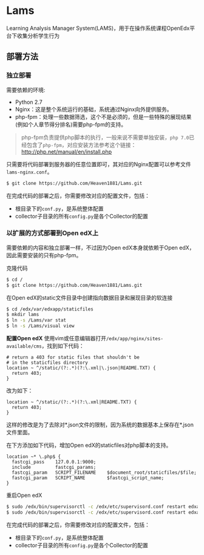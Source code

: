 # Lams
Learning Analysis Manager System(LAMS)，用于在操作系统课程OpenEdx平台下收集分析学生行为

## 部署方法
### 独立部署
需要依赖的环境:
- Python 2.7
- Nginx：这是整个系统运行的基础，系统通过Nginx向外提供服务。
- php-fpm：处理一些数据筛选，这个不是必须的，但是一些特殊的展现结果(例如个人章节得分排名)需要php-fpm的支持。

> php-fpm负责提供php脚本的执行，一般来说不需要单独安装，`php 7.0`已经包含了`php-fpm`，对应安装方法参考这个链接：http://php.net/manual/en/install.php

只需要将代码部署到服务器的任意位置即可，其对应的Nginx配置可以参考文件`lams-nginx.conf`。

```bash
$ git clone https://github.com/Heaven1881/Lams.git
```

在完成代码的部署之后，你需要修改对应的配置文件，包括：
- 根目录下的`conf.py`，是系统整体配置
- collector子目录的所有`config.py`是各个Collector的配置

### 以扩展的方式部署到Open edX上
需要依赖的内容和独立部署一样，不过因为Open edX本身就依赖于Open edX，因此需要安装的只有php-fpm。

克隆代码

```bash
$ cd /
$ git clone https://github.com/Heaven1881/Lams.git
```

在Open edX的static文件目录中创建指向数据目录和展现目录的软连接

```bash
$ cd /edx/var/edxapp/staticfiles
$ mkdir lams
$ ln -s /Lams/var stat
$ ln -s /Lams/visual view
```

**配置Open edX**
使用vim或任意编辑器打开`/edx/app/nginx/sites-available/cms`，找到如下代码：
```nginx
# return a 403 for static files that shouldn't be
# in the staticfiles directory
location ~ ^/static/(?:.*)(?:\.xml|\.json|README.TXT) {
  return 403;
}
```
改为如下：
```nginx
location ~ ^/static/(?:.*)(?:\.xml|README.TXT) {
  return 403;
}
```
这样的修改是为了去除对*.json文件的限制，因为系统的数据基本上保存在*.json文件里面。

在下方添加如下代码，增加Open edX的staticfiles对php脚本的支持。

```nginx
location ~* \.php$ {
  fastcgi_pass    127.0.0.1:9000;
  include         fastcgi_params;
  fastcgi_param   SCRIPT_FILENAME    $document_root/staticfiles/$file;
  fastcgi_param   SCRIPT_NAME        $fastcgi_script_name;
}
```

重启Open edX

```bash
$ sudo /edx/bin/supervisorctl -c /edx/etc/supervisord.conf restart edxapp:
$ sudo /edx/bin/supervisorctl -c /edx/etc/supervisord.conf restart edxapp_worker:
```

在完成代码的部署之后，你需要修改对应的配置文件，包括：
- 根目录下的`conf.py`，是系统整体配置
- collector子目录的所有`config.py`是各个Collector的配置
